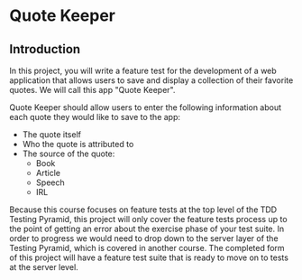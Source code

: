 # Quote Keeper

## Introduction 
In this project, you will write a feature test for the development of a web application that allows users to save and display a collection of their favorite quotes. We will call this app "Quote Keeper".

Quote Keeper should allow users to enter the following information about each quote they would like to save to the app:

- The quote itself
- Who the quote is attributed to
- The source of the quote:
    - Book
    - Article
    - Speech
    - IRL

Because this course focuses on feature tests at the top level of the TDD Testing Pyramid, this project will only cover the feature tests process up to the point of getting an error about the exercise phase of your test suite. In order to progress we would need to drop down to the server layer of the Testing Pyramid, which is covered in another course. The completed form of this project will have a feature test suite that is ready to move on to tests at the server level.